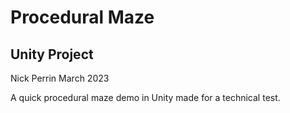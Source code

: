 # Procedural Maze
## Unity Project
Nick Perrin
March 2023

A quick procedural maze demo in Unity made for a technical test.